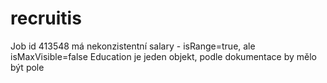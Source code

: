 # recruitis

Job id 413548 má nekonzistentní salary - isRange=true, ale isMaxVisible=false
Education je jeden objekt, podle dokumentace by mělo být pole
